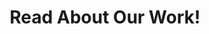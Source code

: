 ---
title: 'Read About Our Work!'
view: citation

content:
  filters:
    folders: ['publication']
  sort_by: 'Date'
  sort_ascending: false

sections:
  - block: hero
    content:
      title: ""
      subtitle: ""
      image:
        filename: "placeholder.png"
        focal_point: "center"
    design:
      background:
        image:
          filename: "publications.svg"
          size: cover  # Ensures full width
          position: center
          parallax: false
---